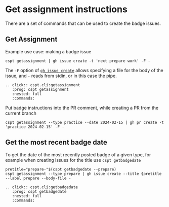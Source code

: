 # Get assignment instructions

There are a set of commands that can be used to create the badge issues.


## Get Assignment

Example use case: making a badge issue

```
cspt getassignment | gh issue create -t 'next prepare work' -F -
```

The `-F` option of [`gh issue create`](https://cli.github.com/manual/gh_issue_create) 
allows specifying a file for the body of the issue, and `-` reads from stdin, or in this case the pipe. 

```{eval-rst}
.. click:: cspt.cli:getassignment
   :prog: cspt getassignment
   :nested: full
   :commands:

```

Put badge instructions into the PR comment, while creating a PR from the current branch

```
cspt getassignment --type practice --date 2024-02-15 | gh pr create -t 'practice 2024-02-15' -F -
```


## Get the most recent badge date

To get the date of the most recently posted badge of a given type, for 
example when creating issues for the title use `cspt getbadgedate`

```
pretitle="prepare-"$(cspt getbadgedate --prepare)
cspt getassignment --type prepare | gh issue create --title $pretitle --label prepare --body-file -
```

```{eval-rst}
.. click:: cspt.cli:getbadgedate
   :prog: cspt getbadgedate
   :nested: full
   :commands:

```